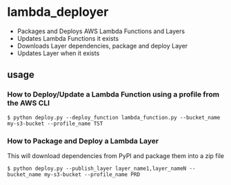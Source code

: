# lambda_deployer

- Packages and Deploys AWS Lambda Functions and Layers
- Updates Lambda Functions it exists
- Downloads Layer dependencies, package and deploy Layer
- Updates Layer when it exists

## usage

### How to Deploy/Update a Lambda Function using a profile from the AWS CLI

```
$ python deploy.py --deploy_function lambda_function.py --bucket_name my-s3-bucket --profile_name TST
```

### How to Package and Deploy a Lambda Layer

This will download dependencies from PyPI and package them into a zip file

```
$ python deploy.py --publish_layer layer_name1,layer_nameN --bucket_name my-s3-bucket --profile_name PRD
```
